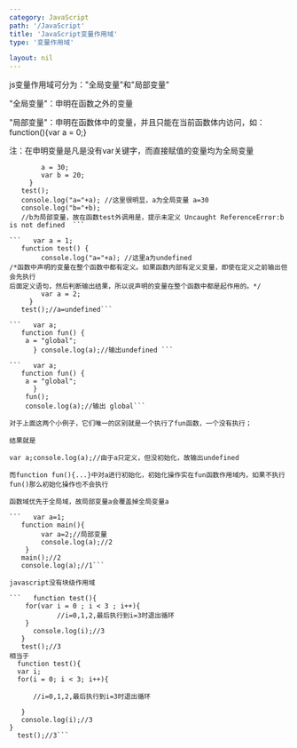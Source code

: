 ```yaml
---
category: JavaScript
path: '/JavaScript'
title: 'JavaScript变量作用域'
type: '变量作用域'

layout: nil
---
```


 
js变量作用域可分为："全局变量"和"局部变量"  

"全局变量"：申明在函数之外的变量  

"局部变量"：申明在函数体中的变量，并且只能在当前函数体内访问，如：function(){var a = 0;}  

注：在申明变量是凡是没有var关键字，而直接赋值的变量均为全局变量  

```   function test() {  
        a = 30; 
        var b = 20;
     }
   test();
   console.log("a="+a); //这里很明显，a为全局变量 a=30
   console.log("b="+b);
   //b为局部变量，故在函数test外调用是，提示未定义 Uncaught ReferenceError:b is not defined  ```  

```   var a = 1;
   function test() {  
        console.log("a="+a); //这里a为undefined
/*函数中声明的变量在整个函数中都有定义。如果函数内部有定义变量，即使在定义之前输出但会先执行
后面定义语句，然后判断输出结果，所以说声明的变量在整个函数中都是起作用的。*/
        var a = 2;
     }
   test();//a=undefined```

```   var a; 
   function fun() { 
	a = "global";
      } console.log(a);//输出undefined ```

```   var a; 
   function fun() { 
	a = "global"; 
      } 
	fun();
	console.log(a);//输出 global```

对于上面这两个小例子，它们唯一的区别就是一个执行了fun函数，一个没有执行；

结果就是

var a;console.log(a);//由于a只定义，但没初始化，故输出undefined 

而function fun(){...}中对a进行初始化，初始化操作实在fun函数作用域内，如果不执行fun()那么初始化操作也不会执行

函数域优先于全局域，故局部变量a会覆盖掉全局变量a

```   var a=1;
   function main(){
        var a=2;//局部变量
        console.log(a);//2
    } 
   main();//2
   console.log(a);//1```

javascript没有块级作用域  

```   function test(){
	for(var i = 0 ; i < 3 ; i++){
            //i=0,1,2,最后执行到i=3时退出循环
	}
      console.log(i);//3
   }
   test();//3
相当于
  function test(){
  var i;
  for(i = 0; i < 3; i++){

      //i=0,1,2,最后执行到i=3时退出循环

   }
   console.log(i);//3
}
  test();//3```
